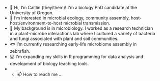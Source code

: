 - 👋 Hi, I’m Caitlin (they/them)! I'm a biology PhD candidate at the University of Oregon.
- 👀 I’m interested in microbial ecology, community assembly, host-host/environment-to-host microbial transmission.
- 🧫 My background is in microbiology. I worked as a research technician in a plant-microbe interactions lab where I cultured a variety of bacteria and fungi associated with plant and soil communities.
- 🐟 I’m currently researching early-life microbiome assembly in zebrafish.
- 💻 I'm expanding my skills in R programming for data analysis and development of biology teaching tools.
- - 📫 How to reach me ...

<!---
biocsmith/biocsmith is a ✨ special ✨ repository because its `README.md` (this file) appears on your GitHub profile.
You can click the Preview link to take a look at your changes.
--->
